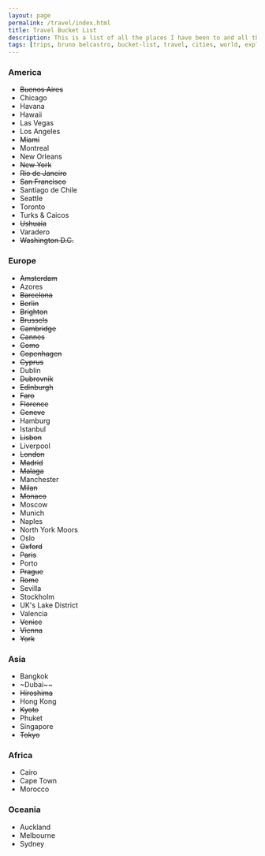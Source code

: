 ```yaml
---
layout: page
permalink: /travel/index.html
title: Travel Bucket List
description: This is a list of all the places I have been to and all the places I want to visit.
tags: [trips, bruno belcastro, bucket-list, travel, cities, world, explore]
---
```


### America

* ~~Buenos Aires~~
* Chicago
* Havana
* Hawaii
* Las Vegas
* Los Angeles
* ~~Miami~~
* Montreal
* New Orleans
* ~~New York~~
* ~~Rio de Janeiro~~
* ~~San Francisco~~
* Santiago de Chile
* Seattle
* Toronto
* Turks & Caicos
* ~~Ushuaia~~
* Varadero
* ~~Washington D.C.~~

### Europe

* ~~Amsterdam~~
* Azores
* ~~Barcelona~~
* ~~Berlin~~
* ~~Brighton~~
* ~~Brussels~~
* ~~Cambridge~~
* ~~Cannes~~
* ~~Como~~
* ~~Copenhagen~~
* ~~Cyprus~~
* Dublin
* ~~Dubrovnik~~
* ~~Edinburgh~~
* ~~Faro~~
* ~~Florence~~
* ~~Geneve~~
* Hamburg
* Istanbul
* ~~Lisbon~~
* Liverpool
* ~~London~~
* ~~Madrid~~
* ~~Malaga~~
* Manchester
* ~~Milan~~
* ~~Monaco~~
* Moscow
* Munich
* Naples
* North York Moors
* Oslo
* ~~Oxford~~
* ~~Paris~~
* Porto
* ~~Prague~~
* ~~Rome~~
* Sevilla
* Stockholm
* UK's Lake District
* Valencia
* ~~Venice~~
* ~~Vienna~~
* ~~York~~

### Asia

* Bangkok
* ~Dubai~~
* ~~Hiroshima~~
* Hong Kong
* ~~Kyoto~~
* Phuket
* Singapore
* ~~Tokyo~~

### Africa

* Cairo
* Cape Town
* Morocco

### Oceania

* Auckland
* Melbourne
* Sydney